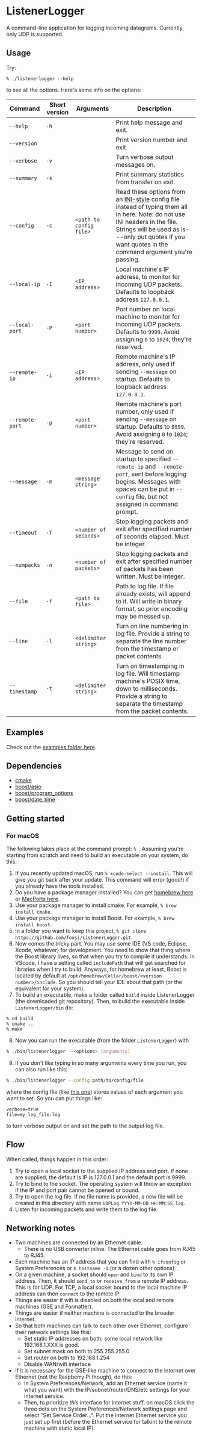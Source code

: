 # ListenerLogger

A command-line application for logging incoming datagrams. Currently, only UDP is supported.

## Usage
Try:
```
% ./listenerlogger --help
```
to see all the options. Here's some info on the options:

| Command | Short version | Arguments | Description |
| --- | --- | --- | --- |
| `--help`      | `-h`  |           | Print help message and exit. |
| `--version`   |       |           | Print version number and exit. |
| `--verbose`   | `-v`  |           | Turn verbose output messages on. |
| `--summary`   | `-s`  |           | Print summary statistics from transfer on exit. |
| `--config`    | `-c`  | `<path to config file>` | Read these options from an [INI-style](https://en.wikipedia.org/wiki/INI_file) config file instead of typing them all in here. Note: do not use INI headers in the file. Strings will be used as is---only put quotes if you want quotes in the command argument you're passing. |
| `--local-ip`  | `-I`  | `<IP address>` | Local machine's IP address, to monitor for incoming UDP packets. Defaults to loopback address `127.0.0.1`. |
| `--local-port`| `-P`  | `<port number>`| Port number on local machine to monitor for incoming UDP packets. Defaults to `9999`. Avoid assigning `0` to `1024`; they're reserved. |
| `--remote-ip`  | `-i`  | `<IP address>` | Remote machine's IP address, only used if sending `--message` on startup. Defaults to loopback address `127.0.0.1`. |
| `--remote-port`| `-p`  | `<port number>`| Remote machine's port number, only used if sending `--message` on startup. Defaults to `9999`. Avoid assigning `0` to `1024`; they're reserved. |
| `--message`   | `-m`  | `<message string>` | Message to send on startup to specified `--remote-ip` and `--remote-port`, sent before logging begins. Messages with spaces can be put in `--config` file, but not assigned in command prompt. |
| `--timeout`   | `-T`  | `<number of seconds>` | Stop logging packets and exit after specified number of seconds elapsed. Must be integer. |
| `--numpacks`  | `-n`  | `<number of packets>` | Stop logging packets and exit after specified number of packets has been written. Must be integer. |
| `--file`      | `-f`  | `<path to file>`  | Path to log file. If file already exists, will append to it. Will write in binary format, so prior encoding may be messed up. |
| `--line`      | `-l`  | `<delimiter string>` | Turn on line numbering in log file. Provide a string to separate the line number from the timestamp or packet contents. |
| `--timestamp` | `-t`  | `<delimiter string>` | Turn on timestamping in log file. Will timestamp machine's POSIX time, down to milliseconds. Provide a string to separate the timestamp from the packet contents. |

## Examples
Check out the [examples folder here](examples/README.md).

## Dependencies
- [cmake](https://cmake.org/cmake/help/latest/)
- [boost/asio](https://www.boost.org/doc/libs/1_81_0/doc/html/boost_asio.html)
- [boost/program_options](https://www.boost.org/doc/libs/1_81_0/doc/html/program_options.html)
- [boost/date_time](https://www.boost.org/doc/libs/1_81_0/doc/html/date_time.html)

## Getting started
### For macOS
The following takes place at the command prompt: `% `. Assuming you're starting from scratch and need to build an executable on your system, do this:
1. If you recently updated macOS, run `% xcode-select --install`. This will give you git back after your update. This command will error (good!) if you already have the tools installed. 
2. Do you have a package manager installed? You can get [homebrew here](https://brew.sh/) or [MacPorts here](https://www.macports.org/).
3. Use your package manager to install cmake. For example, `% brew install cmake`.
4. Use your package manager to install Boost. For example, `% brew install boost`.
5. In a folder you want to keep this project, `% git clone https://github.com/foxsi/ListenerLogger.git`. 
6. Now comes the tricky part. You may use some IDE (VS code, Eclipse, Xcode, whatever) for development. You need to show that thing where the Boost library lives, so that when you try to compile it understands. In VScode, I have a setting called `includePath` that will get searched for libraries when I try to build. Anyways, for homebrew at least, Boost is located by default at `/opt/homebrew/Cellar/boost/<version number>/include`. So you should tell your IDE about that path (or the equivalent for your system).
7. To build an executable, make a folder called `build` inside ListenerLogger (the downloaded git repository). Then, to build the executable inside `ListenerLogger/bin` do: 

```
% cd build
% cmake ..
% make
```

8. Now you can run the executable (from the folder `ListenerLogger`) with

```bash
% ./bin/listenerlogger --<options> [arguments]
```

9. If you don't like typing in so many arguments every time you run, you can also run like this:

```bash
% ./bin/listenerlogger --config path/to/config/file
```

where the config file (like [this one](https://github.com/foxsi/ListenerLogger/blob/main/sample_config.cfg)) stores values of each argument you want to set. So you can put things like:

```
verbose=true
file=my_log_file.log
```
to turn verbose output on and set the path to the output log file.

## Flow

When called, things happen in this order:
1. Try to open a local socket to the supplied IP address and port. If none are supplied, the default is IP is 127.0.0.1 and the default port is 9999. 
2. Try to bind to the socket. The operating system will throw an exception if the IP and port pair cannot be opened or bound.
3. Try to open the log file. If no file name is provided, a new file will be created in this directory with name `UDPLog_YYYY-MM-DD HH:MM:SS.log`.
4. Listen for incoming packets and write them to the log file.

## Networking notes

- Two machines are connected by an Ethernet cable. 
    - There is no USB converter inline. The Ethernet cable goes from RJ45 to RJ45.
- Each machine has an IP address that you can find with `% ifconfig` or System Preferences or `$ hostname -I` (or a dozen other options).
- On a given machine, a socket should `open` and `bind` to its own IP address. Then, it should `send_to` or `receive_from` a remote IP address. This is for UDP. For TCP, a local socket bound to the local machine IP address can then `connect` to the remote IP.
- Things are easier if wifi is disabled on both the local and remote machines (GSE and Formatter).
- Things are easier if neither machine is connected to the broader internet. 
- So that both machines can talk to each other over Ethernet, configure their network settings like this:
    - Set static IP addresses on both; some local network like 192.168.1.XXX is good. 
    - Set subnet mask on both to 255.255.255.0
    - Set router on both to 192.168.1.254
    - Disable WAN/wifi interface
- If it is necessary for the GSE-like machine to connect to the internet over Ethernet (not the Raspberry Pi though), do this:
    - In System Preferences/Network, add an Ethernet service (name it what you want) with the IP/subnet/router/DNS/etc settings for your internet service.
    - Then, to prioritize _this_ interface for internet stuff, on macOS click the three dots on the System Preferences/Network settings page and select "Set Service Order...". Put the internet Ethernet service you just set up first (before the Ethernet service for talkint to the remote machine with static local IP).